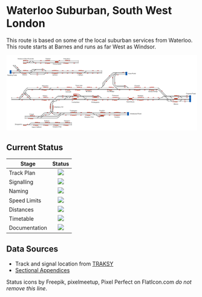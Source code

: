 # Waterloo Suburban, South West London 
This route is based on some of the local suburban services from Waterloo. This route starts at Barnes and runs as far West as Windsor.

![Track Diagram](https://raw.githubusercontent.com/Railway-Op-Sim/UK-WaterlooSuburban/master/Images/WaterlooSuburban.bmp)

## Current Status

| Stage         | Status        |
| ------------- |:-------------:|
| Track Plan     | <img src="https://image.flaticon.com/icons/svg/1632/1632596.svg" height="24"> |
| Signalling      | <img src="https://image.flaticon.com/icons/svg/1632/1632596.svg" height="24">     |
| Naming | <img src="https://image.flaticon.com/icons/svg/1632/1632596.svg" height="24">      |
| Speed Limits | <img src="https://image.flaticon.com/icons/svg/1632/1632596.svg" height="24">  |
| Distances | <img src="https://image.flaticon.com/icons/svg/1632/1632596.svg" height="24">  |
| Timetable | <img src="https://image.flaticon.com/icons/svg/1632/1632596.svg" height="24"> |
| Documentation | <img src="https://image.flaticon.com/icons/svg/390/390914.svg" height="24"> |


## Data Sources

* Track and signal location from [TRAKSY](https://traksy.uk/live)
* [Sectional Appendices](https://www.networkrail.co.uk/industry-and-commercial/information-for-operators/national-electronic-sectional-appendix/)

Status icons by Freepik, pixelmeetup, Pixel Perfect on FlatIcon.com *do not remove this line*.
